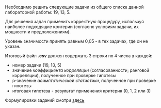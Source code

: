 Необходимо решить следующие задачи из общего списка данной лабораторной работы: 19, 13, 5.
    
Для решения задач применить корректную процедуру, используя наиболее подходящие критерии (согласно условиям задачи, их мощности и предположениям).

Уровень значимости принять равным 0,05 - в тех задачах, где он не указан.
    
Итоговый файл **.csv** должен содержать 3 строки по 4 числа в каждой: 

* номер задачи (19, 13, 5)
* значение *коэффициента корреляции* (согласованности; ранговой корреляции), полученное при проверке гипотезы
* p-значение *асимптотической статистики*, полученное при проверке гипотезы
* итоговая гипотеза - результат применения критерия (0, 1, 2 или 3)

Формулировки заданий смотри [здесь](../_content/)
